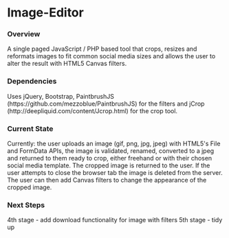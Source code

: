 Image-Editor
============

<h3>Overview</h3>
A single paged JavaScript / PHP based tool that crops, resizes and reformats images to fit common social media sizes and allows the user to alter the result with HTML5 Canvas filters.

<h3>Dependencies</h3>
Uses jQuery, Bootstrap, PaintbrushJS (https://github.com/mezzoblue/PaintbrushJS) for the filters and jCrop (http://deepliquid.com/content/Jcrop.html) for the crop tool.

<h3>Current State</h3>
Currently: the user uploads an image (gif, png, jpg, jpeg) with HTML5's File and FormData APIs, the image is validated, renamed, converted to a jpeg and returned to them ready to crop, either freehand or with their chosen social media template. The cropped image is returned to the user. If the user attempts to close the browser tab the image is deleted from the server. The user can then add Canvas filters to change the appearance of the cropped image.

<h3>Next Steps</h3>
4th stage - add download functionality for image with filters
5th stage - tidy up



